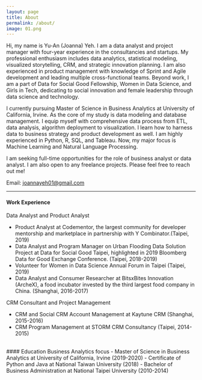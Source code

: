 ```yaml
---
layout: page
title: About
permalink: /about/
image: 01.png
---
```


Hi, my name is Yu-An (Joanna) Yeh. I am a data analyst and project manager with four-year experience in the consultancies and startups. My professional enthusiasm includes data analytics, statistical modeling, visualized storytelling, CRM, and strategic innovation planning. I am also experienced in product management with knowledge of Sprint and Agile development and leading multiple cross-functional teams. Beyond work, I am a part of Data for Social Good Fellowship, Women in Data Science, and Girls in Tech, dedicating to social innovation and female leadership through data science and technology. 

I currently pursuing Master of Science in Business Analytics at University of California, Irvine. As the core of my study is data modeling and database management. I equip myself with comprehensive data process from ETL, data analysis, algorithm deployment to visualization. I learn how to harness data to business strategy and product development as well. I am highly experienced in Python, R, SQL, and Tableau. Now, my major focus is Machine Learning and Natural Language Processing.

I am seeking full-time opportunities for the role of business analyst or data analyst. I am also open to any freelance projects. Please feel free to reach out me!

Email: joannayeh01@gmail.com

***

#### Work Experience 
<medium>Data Analyst and Product Analyst</medium>

- Product Analyst at Codementor, the largest community for developer mentorship and marketplace in partnership with Y Combinator.(Taipei, 2019)
- Data Analyst and Program Manager on Urban Flooding Data Solution Project at Data for Social Good Taipei, highlighted in 2019 Bloomberg Data for Good Exchange Conference. (Taipei, 2018-2019)
- Volunteer for Women in Data Science Annual Forum in Taipei (Taipei, 2019)
- Data Analyst and Consumer Researcher at BitsxBites Innovation (ArcheX), a food incubator invested by the third largest food company in China. (Shanghai, 2016-2017)

<!-- #### CRM Consultant and Project Management -->
<medium>CRM Consultant and Project Management</medium>

- CRM and Social CRM Account Management at Kaytune CRM (Shanghai, 2015-2016)
- CRM Program Management at STORM CRM Consultancy (Taipei, 2014-2015)

<br>
#### Education
<medium>Business Analytics focus</medium>
- Master of Science in Business Analytics at University of California, Irvine (2019-2020)
- Certificate of Python and Java at National Taiwan University (2018)
- Bachelor of Business Administration at National Taipei University (2010-2014)